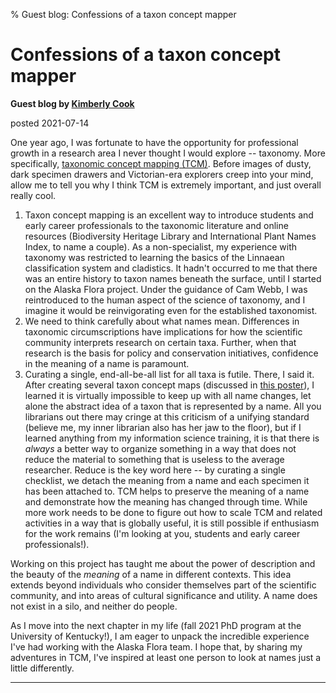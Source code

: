 % Guest blog: Confessions of a taxon concept mapper

# Confessions of a taxon concept mapper

**Guest blog by [Kimberly Cook](people.html#kimberly)**

posted 2021-07-14

One year ago, I was fortunate to have the opportunity for professional
growth in a research area I never thought I would explore -- taxonomy.
More specifically,
[taxonomic concept mapping (TCM)](blog8.html). Before images of dusty,
dark specimen drawers and Victorian-era explorers creep into your
mind, allow me to tell you why I think TCM is extremely important, and
just overall really cool.

1. Taxon concept mapping is an excellent way to introduce
students and early career professionals to the taxonomic literature and
online resources (Biodiversity Heritage Library and International Plant
Names Index, to name a couple). As a non-specialist, my experience with
taxonomy was restricted to learning the basics of the Linnaean
classification system and cladistics. It hadn't occurred to me that
there was an entire history to taxon names beneath the surface, until I
started on the Alaska Flora project. Under the guidance of Cam Webb, I
was reintroduced to the human aspect of the science of taxonomy, and I
imagine it would be reinvigorating even for the established
taxonomist.
2. We need to think carefully about what names mean.  Differences in
taxonomic circumscriptions have implications for how the scientific
community interprets research on certain taxa. Further, when that
research is the basis for policy and conservation initiatives,
confidence in the meaning of a name is paramount.
3. Curating a single, end-all-be-all list for all taxa is
futile. There, I said it. After creating several taxon concept maps
(discussed in [this poster](https://doi.org/10.5281/zenodo.4581148)),
I learned it is virtually impossible to keep up with all name changes,
let alone the abstract idea of a taxon that is represented by a name.
All you librarians out there may cringe at this criticism of a
unifying standard (believe me, my inner librarian also has her jaw to
the floor), but if I learned anything from my information science
training, it is that there is _always_ a better way to organize
something in a way that does not reduce the material to something that
is useless to the average researcher. Reduce is the key word here --
by curating a single checklist, we detach the meaning from a name and
each specimen it has been attached to. TCM helps to preserve the
meaning of a name and demonstrate how the meaning has changed through
time. While more work needs to be done to figure out how to scale TCM
and related activities in a way that is globally useful, it is still
possible if enthusiasm for the work remains (I'm looking at you,
students and early career professionals!).

Working on this project has taught me about the power of description and
the beauty of the _meaning_ of a name in different contexts. This
idea extends beyond individuals who consider themselves part of the
scientific community, and into areas of cultural significance and
utility. A name does not exist in a silo, and neither do people.

As I move into the next chapter in my life (fall 2021 PhD program at
the University of Kentucky!), I am eager to unpack the incredible
experience I've had working with the Alaska Flora team. I hope that, by
sharing my adventures in TCM, I've inspired at least one person to look
at names just a little differently.

----

<div id="disqus_thread"></div><script>
var disqus_config = function () {
this.page.url = 'https://alaskaflora.org/pages/blogK.html';  // Edit
this.page.identifier = 'alaskaflora_blogK';                  // Edit
};(function() {  var d = document, s = d.createElement('script');
s.src = 'https://alaskaflora-org.disqus.com/embed.js';
s.setAttribute('data-timestamp', +new Date());
(d.head || d.body).appendChild(s);
})(); </script>
